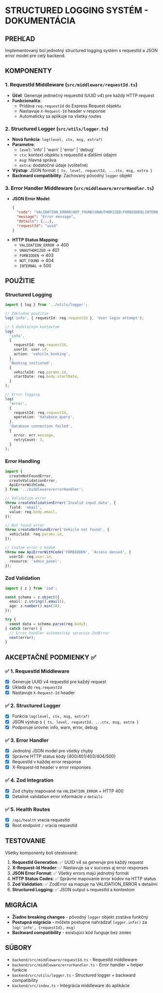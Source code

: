 # STRUCTURED LOGGING SYSTÉM - DOKUMENTÁCIA

## PREHĽAD

Implementovaný bol jednotný structured logging systém s requestId a JSON error model pre celý backend.

## KOMPONENTY

### 1. RequestId Middleware (`src/middleware/requestId.ts`)

- **Účel**: Generuje jedinečný requestId (UUID v4) pre každý HTTP request
- **Funkcionalita**:
  - Pridáva `req.requestId` do Express Request objektu
  - Nastavuje `X-Request-Id` header v response
  - Automaticky sa aplikuje na všetky routes

### 2. Structured Logger (`src/utils/logger.ts`)

- **Nová funkcia**: `log(level, ctx, msg, extra?)`
- **Parametre**:
  - `level`: 'info' | 'warn' | 'error' | 'debug'
  - `ctx`: kontext objektu s requestId a ďalšími údajmi
  - `msg`: hlavná správa
  - `extra`: dodatočné údaje (voliteľné)
- **Výstup**: JSON formát `{ ts, level, requestId, ...ctx, msg, extra }`
- **Backward compatibility**: Zachovaný pôvodný `logger` objekt

### 3. Error Handler Middleware (`src/middleware/errorHandler.ts`)

- **JSON Error Model**:
  ```json
  {
    "code": "VALIDATION_ERROR|NOT_FOUND|UNAUTHORIZED|FORBIDDEN|INTERNAL",
    "message": "Error message",
    "details": {...},
    "requestId": "uuid"
  }
  ```
- **HTTP Status Mapping**:
  - `VALIDATION_ERROR` → 400
  - `UNAUTHORIZED` → 401
  - `FORBIDDEN` → 403
  - `NOT_FOUND` → 404
  - `INTERNAL` → 500

## POUŽITIE

### Structured Logging

```typescript
import { log } from '../utils/logger';

// Základné použitie
log('info', { requestId: req.requestId }, 'User login attempt');

// S dodatočným kontextom
log(
  'info',
  {
    requestId: req.requestId,
    userId: user.id,
    action: 'vehicle_booking',
  },
  'Booking initiated',
  {
    vehicleId: req.params.id,
    startDate: req.body.startDate,
  }
);

// Error logging
log(
  'error',
  {
    requestId: req.requestId,
    operation: 'database_query',
  },
  'Database connection failed',
  {
    error: err.message,
    retryCount: 3,
  }
);
```

### Error Handling

```typescript
import {
  createNotFoundError,
  createValidationError,
  ApiErrorWithCode,
} from '../middleware/errorHandler';

// Validation error
throw createValidationError('Invalid input data', {
  field: 'email',
  value: req.body.email,
});

// Not found error
throw createNotFoundError('Vehicle not found', {
  vehicleId: req.params.id,
});

// Custom error s kódom
throw new ApiErrorWithCode('FORBIDDEN', 'Access denied', {
  userId: req.user.id,
  resource: 'admin_panel',
});
```

### Zod Validation

```typescript
import { z } from 'zod';

const schema = z.object({
  email: z.string().email(),
  age: z.number().min(18),
});

try {
  const data = schema.parse(req.body);
} catch (error) {
  // Error handler automaticky spracuje ZodError
  next(error);
}
```

## AKCEPTAČNÉ PODMIENKY ✅

### ✅ 1. RequestId Middleware

- [x] Generuje UUID v4 requestId pre každý request
- [x] Ukladá do `req.requestId`
- [x] Nastavuje `X-Request-Id` header

### ✅ 2. Structured Logger

- [x] Funkcia `log(level, ctx, msg, extra?)`
- [x] JSON výstup s `{ ts, level, requestId, ...ctx, msg, extra }`
- [x] Podporuje úrovne: info, warn, error, debug

### ✅ 3. Error Handler

- [x] Jednotný JSON model pre všetky chyby
- [x] Správne HTTP status kódy (400/401/403/404/500)
- [x] RequestId v každej error response
- [x] X-Request-Id header v error responses

### ✅ 4. Zod Integration

- [x] Zod chyby mapované na `VALIDATION_ERROR` + HTTP 400
- [x] Detailné validation error informácie v `details`

### ✅ 5. Health Routes

- [x] `/api/health` vracia requestId
- [x] Root endpoint `/` vracia requestId

## TESTOVANIE

Všetky komponenty boli otestované:

1. **RequestId Generation**: ✅ UUID v4 sa generuje pre každý request
2. **X-Request-Id Header**: ✅ Nastavuje sa v success aj error responses
3. **JSON Error Format**: ✅ Všetky errors majú jednotný formát
4. **HTTP Status Codes**: ✅ Správne mapovanie error kódov na HTTP status
5. **Zod Validation**: ✅ ZodError sa mapuje na VALIDATION_ERROR s detailmi
6. **Structured Logging**: ✅ JSON output s requestId a kontextom

## MIGRÁCIA

- **Žiadne breaking changes** - pôvodný `logger` objekt zostáva funkčný
- **Postupná migrácia** - môžete postupne nahrádzať `logger.info()` za `log('info', {requestId}, msg)`
- **Backward compatibility** - existujúci kód funguje bez zmien

## SÚBORY

- `backend/src/middleware/requestId.ts` - RequestId middleware
- `backend/src/middleware/errorHandler.ts` - Error handler + helper funkcie
- `backend/src/utils/logger.ts` - Structured logger + backward compatibility
- `backend/src/index.ts` - Integrácia middleware do aplikácie
